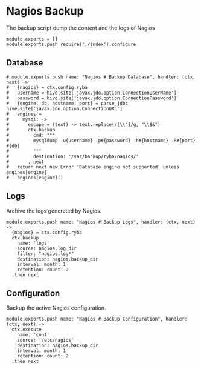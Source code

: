 
# Nagios Backup

The backup script dump the content and the logs of Nagios

    module.exports = []
    module.exports.push require('./index').configure    

## Database

    # module.exports.push name: "Nagios # Backup Database", handler: (ctx, next) ->
    #   {nagios} = ctx.config.ryba
    #   username = hive.site['javax.jdo.option.ConnectionUserName']
    #   password = hive.site['javax.jdo.option.ConnectionPassword']
    #   {engine, db, hostname, port} = parse_jdbc hive.site['javax.jdo.option.ConnectionURL']
    #   engines = 
    #     mysql: ->
    #       escape = (text) -> text.replace(/[\\"]/g, "\\$&")
    #       ctx.backup
    #         cmd: """
    #         mysqldump -u{username} -p#{password} -h#{hostname} -P#{port} #{db}
    #         """
    #         destination: '/var/backup/ryba/nagios/'
    #       , next
    #   return next new Error 'Database engine not supported' unless engines[engine]
    #   engines[engine]()

## Logs

Archive the logs generated by Nagios.

    module.exports.push name: "Nagios # Backup Logs", handler: (ctx, next) ->
      {nagios} = ctx.config.ryba
      ctx.backup
        name: 'logs'
        source: nagios.log_dir
        filter: "nagios.log*"
        destination: nagios.backup_dir
        interval: month: 1
        retention: count: 2
      .then next

## Configuration

Backup the active Nagios configuration.

    module.exports.push name: "Nagios # Backup Configuration", handler: (ctx, next) ->
      ctx.execute
        name: 'conf'
        source: '/etc/nagios'
        destination: nagios.backup_dir
        interval: month: 1
        retention: count: 2
      .then next



